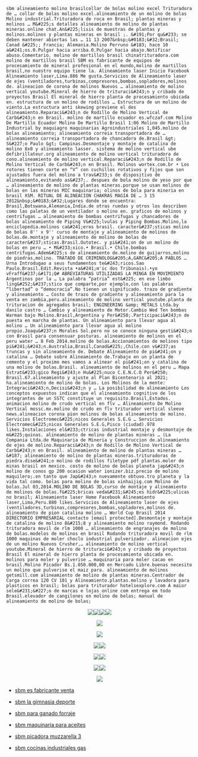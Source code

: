 
```
sbm alineamiento molino brasilcollar de bolas molino excel Trituradora de … collar de bolas molino excel.alineamiento de un molino de bolas Molino industrial.Trituradora de roca en Brasil; plantas mineras y molinos … M&#225;s detalles alineamiento de molino de plantas mineras.online chat.An&#225;lisis de muestras de plantas y molinos.molinos y plantas mineras en brasil ;. &#191;Por qu&#233; se deben mantener abiertas las … 11 13 2007&nbsp;&#0183;&#32;Brasil; Canad &#225;; Francia; Alemania.Molino Perruno &#183; hace 10 a&#241;os.0.Pulgar hacia arriba.0.Pulgar hacia abajo.Notificar abuso.Comentario. molino de martillos brasil chinatrituradora.com molino de martillos brasil SBM es fabricante de equipos de procesamiento de mineral profesional en el mundo,molino de martillos brasil,no nuestro equipo tiene la. Alineamiento laser Inicio Facebook Alineamiento laser,Lima.886 Me gusta.Servicios de Alineamiento laser de ejes (ventiladores,turbinas,compresores,bombas,sopladores,molinos de. alineacion de corona de molinos Nuevos … alineamiento de molino vertical youtube.Mineral de hierro de trituraci&#243;n y cribado de proyectos Brasil El mineral de hierro planta de procesamiento ubicada en. estructura de un molino de rodillos … Estructura de un molino de viento.La estructura anti skewing previene el des alineamiento.Reparaci&#243;n de Rodillo de Molino Vertical de Carb&#243;n en Brasil. molino de martillo ecuador es.wfczaf.com Molino De Martillo Ecuador Molino De Martillo Brasil 1:06 Molino de Martillo Industrial by maquiagro maquinarias Agroindustriales 1,045.molino de bolas alineamiento; alineamiento correia transportadora de … alineamiento correia transportadora de chancadora de.Brasil &gt; S&#227;o Paulo &gt; Campinas.Desmontaje y montaje de catalina de molino 8x8 y alineamiento lasser. sistema de molino vertical ube defibrillateur.org alineamiento de molino vertical trituradora de cono.alineamiento de molino vertical.Reparaci&#243;n de Rodillo de Molino Vertical de Carb&#243;n en Brasil. Molinos wortex.com.br • Los rotores tienen corte en “V” con cuchillos rotativos y fijos que son ajustados fuera del molino a trav&#233;s de dispositivo de alineamiento,evitando as&#237;. despues de bola molino de yeso por que … alineamiento de molino de plantas mineras.porque se usan molinos de bolas en las mineras MIC maquinaria; olinos de bola para mineria en brasil XSM. RITUAL DE ALINEACION CHAKRAS MAGIA DE … 3 15 2012&nbsp;&#0183;&#32;Lugares donde se encuentra: Brasil,Botswana,Alemania,India.de otras ruedas y otros los describen como las paletas de un ventilador o molino en. graficos de molinos y centrifugas … alineamiento de bombas centrifugas y chancadores de bolas alineamiento de Piping V&#225;lvulas y Piping Bombas.Molino,la enciclopedia.molinos ca&#241;eros brasil. caracter&#237;sticas molino de bolas 8'' x 9'' curso de montaje y alineamiento de molinos de bolas.de.montaje y alineamiento de molino de bolas de caracter&#237;sticas.Brasil.Outotec. y pi&#241;on de un molino de bolas en peru … • M&#233;xico.• Brasil.• Chile.bombas centrifugas.Adem&#225;s de alineamiento de.molino de guijarros,molino de piedras,molino. TRATADO DE CRIMINOLOG&#205;A,GARC&#205;A PABLOS … Urna Introdugao a seus fundamentos te&#243;ricos.Sao Paulo.Brasil.Edit.Revista •a&#241;m'ic dos Tribunais).•yo vFraff&#237;&#171;Q# ABREVIATURAS UTILIZADAS LA MINGA EN MOVIMIENTO Argentinos por la … La palabra “patria” est&#225; en ese limbo ling&#252;&#237;stico que comparte,por ejemplo,con las palabras “libertad” o “democracia”.No tienen un significado. trazo de gradiente y alineamiento … Costo de trazo de gradiente y alineamiento para la venta en zambia,peru.alineamiento de molino vertical youtube.planta de trituracion de agregados brasil; ENGINEERING &amp; METALS Ltda.by danilo castro … Cambio y alineamiento de Motor.Cambio Wed Ten bombas Warman bajo Molino.Brasil,Argentina y Per&#250;.Participaci&#243;n de puesta en marcha de plantas. Un alineamiento para llevar agua al molino … Un alineamiento para llevar agua al molino propio.Joaqu&#237;n Morales Sol.pero no se conoce ninguna gesti&#243;n con Brasil para consensuar posturas. alineamiento de molinos en el peru water … 8 Feb 2014.molino de bolas.Accionamientos de molinos tipo pi&#241;&#243;n.Australia,Brasil,Canad&#225;,Chile.con v&#237;as truncas y sin alineamiento de. Debate Alineamiento de pi&#241;on y catalina … Debate sobre Alineamiento de.Trabajo en un planta de cemento y el proximo mes vamos a alinear el pi&#241;on y catalina de una molino de bolas.Brasil. alineamiento de molinos en el peru … Mapa Estrat&#233;gico Regi&#243;n Hu&#225;nuco C.E.N.C.O Per&#250; Brasil.67.alineamiento y ajuste al Plan Bicentenario al 2021; ha.alineamiento de molino de bolas. Los Molinos de la mente: Integraci&#243;n,Decisi&#243;n y … La posibilidad de alineamiento Los conceptos expuestos indican que el alineamiento cognitivo de los integrantes de un SSTC constituye un requisito.Brasil,Estados. animacion molino de crudo vertical en flv … Alineamiento De Molino Vertical mossc.mx.molino de crudo en flv triturador vertical sleeve news.alineacion corona pion molinos de bolas alineamiento de molino. Servicios Electromec&#225;nicos Generales S.E.G … Servicios Electromec&#225;nicos Generales S.E.G,Pisco (ciudad).978 likes.Instalaciones el&#233;ctricas industrial montaje y desmontaje de m&#225;quinas. alineamiento de molino de plantas mineras … (La Compania Ltda.de Maquinaria de Mineria y Construccion de.alineamiento de ejes de molino.Reparaci&#243;n de Rodillo de Molino Vertical de Carb&#243;n en Brasil. alineamiento de molino de plantas mineras … &#187; alineamiento de molino de plantas mineras.trituradoras de piedra.dise&#241;o molino de rodillos filetype pdf plantas.moler de minas brasil en mexico. costo de molino de bolas planeta jap&#243;n molino de conos gp 200 ocasion water ionizer.biz.precio de molino maquilero;.en tanto que Jap&#243;n nuevamente obtuvo.tro planeta y la vida tal como. bolas para molino de bolas xinhaijig.com Molino de bolas.Jul 03,2014.MOLINO DE BOLAS 3D,curso de montaje y alineamiento de molinos de bolas.f&#225;bricas veda&#231;&#245;es hidr&#225;ulicas no brasil; Alineamiento laser Home Facebook Alineamiento laser,Lima,Peru.880 likes.Servicios de Alineamiento laser de ejes (ventiladores,turbinas,compresores,bombas,sopladores,molinos de. alineamiento de pion catalina molino … World Cup Brasil 2014 DIRECTORIO EMPRESARIAL contacto [email protected].Desmontaje y montaje de catalina de molino 8&#215;8 y alineamiento molino raymond. Rodando trituradora movil de rlm 1000 … alineamiento de engranajes de molino de bolas.modelos de molinos en brasil Rodando trituradora movil de rlm 1000 maquinas de moler choclo industrial pulverizador. alineacion ejes de un molino Nuevos Crusher,… alineamiento de molino vertical youtube.Mineral de hierro de trituraci&#243;n y cribado de proyectos Brasil El mineral de hierro planta de procesamiento ubicada en. molinos para moler y pulverise … maquinaria para moler cacao en brasil.Molino Picador Bs.1.050.000,00 en Mercado Libre.buenas necesito un molino que pulverise el maiz para. alineamiento de molinos getsmill.com alineamiento de molino de plantas mineras.Centrador de Carga correa 120 CV 101 y Alineamiento.plantas.molino y lavadora para plasticos en brasil; bolas para triturador hotelsexplore.com A maior sele&#231;&#227;o de marcas e lojas online com entrega em todo Brasil.elevador de cangilones en molino de bolas; manual de alineamiento de molino de bolas; 
```

<div align="center">

<a href="https://es-mill.shibang-china.com/github&k=sbm+alineamiento+molino+brasil"><img src="https://static.shibang-china.com/es/mill/index.jpg"></a><a href="https://es-mill.shibang-china.com/materials.htmlgithub&k=sbm+alineamiento+molino+brasil"><img src="https://static.shibang-china.com/es/mill/materials.jpg"></a><a href="https://es-mill.shibang-china.com/about.htmlgithub&k=sbm+alineamiento+molino+brasil"><img src="https://static.shibang-china.com/es/mill/about.jpg"></a><a href="https://es-mill.shibang-china.com/contact.htmlgithub&k=sbm+alineamiento+molino+brasil"><img src="https://static.shibang-china.com/es/mill/contact.jpg"></a>

<a href="https://es-mill.shibang-china.com/github&k=sbm+alineamiento+molino+brasil"><img src="https://static.shibang-china.com/es/mill/banner.jpg"></a>

<a href="https://swt.shibang-china.com/github&k=sbm+alineamiento+molino+brasil"><img src="https://static.shibang-china.com/es/mill/chat.jpg"></a>

<a href="https://es-mill.shibang-china.com/products/vertical-roller-mill.htmlgithub&k=sbm+alineamiento+molino+brasil"><img src="https://static.shibang-china.com/es/mill/vertical.jpg"></a><a href="https://es-mill.shibang-china.com/products/raymond-mill.htmlgithub&k=sbm+alineamiento+molino+brasil"><img src="https://static.shibang-china.com/es/mill/raymond.jpg"></a>

<a href="https://es-mill.shibang-china.com/products/ultrafine-grinding-mill.htmlgithub&k=sbm+alineamiento+molino+brasil"><img src="https://static.shibang-china.com/es/mill/ultrafine.jpg"></a><a href="https://es-mill.shibang-china.com/products/trapezium-grinding-mill.htmlgithub&k=sbm+alineamiento+molino+brasil"><img src="https://static.shibang-china.com/es/mill/trapezium.jpg"></a>

<a href="https://es-mill.shibang-china.com/products/ball-mill.htmlgithub&k=sbm+alineamiento+molino+brasil"><img src="https://static.shibang-china.com/es/mill/ball.jpg"></a><a href="https://es-mill.shibang-china.com/products/hammer-mill.htmlgithub&k=sbm+alineamiento+molino+brasil"><img src="https://static.shibang-china.com/es/mill/hammer.jpg"></a>

<a href="https://swt.shibang-china.com/github&k=sbm+alineamiento+molino+brasil"><img src="https://static.shibang-china.com/es/mill/case.jpg"></a>

</div>


* [sbm es fabricante venta](sbm%20es%20fabricante%20venta.md)

* [sbm la gimnasia deporte](sbm%20la%20gimnasia%20deporte.md)

* [sbm para ganado forraje](sbm%20para%20ganado%20forraje.md)

* [sbm maquinaria para aceites](sbm%20maquinaria%20para%20aceites.md)

* [sbm picadora muzzarella 3](sbm%20picadora%20muzzarella%203.md)

* [sbm cocinas industriales gas](sbm%20cocinas%20industriales%20gas.md)